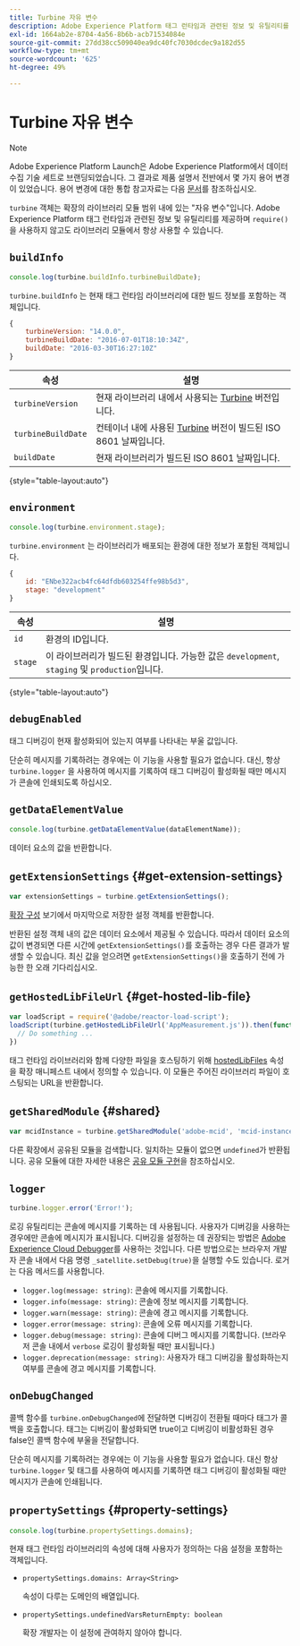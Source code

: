 ```yaml
---
title: Turbine 자유 변수
description: Adobe Experience Platform 태그 런타임과 관련된 정보 및 유틸리티를 제공하는 무료 변수인 turbine 객체에 대해 알아봅니다.
exl-id: 1664ab2e-8704-4a56-8b6b-acb71534084e
source-git-commit: 27dd38cc509040ea9dc40fc7030dcdec9a182d55
workflow-type: tm+mt
source-wordcount: '625'
ht-degree: 49%

---
```


# Turbine 자유 변수

>[!NOTE]
>
>Adobe Experience Platform Launch은 Adobe Experience Platform에서 데이터 수집 기술 세트로 브랜딩되었습니다. 그 결과로 제품 설명서 전반에서 몇 가지 용어 변경이 있었습니다. 용어 변경에 대한 통합 참고자료는 다음 [문서](../term-updates.md)를 참조하십시오.

`turbine` 객체는 확장의 라이브러리 모듈 범위 내에 있는 &quot;자유 변수&quot;입니다. Adobe Experience Platform 태그 런타임과 관련된 정보 및 유틸리티를 제공하며 `require()` 을 사용하지 않고도 라이브러리 모듈에서 항상 사용할 수 있습니다.

## `buildInfo`

```js
console.log(turbine.buildInfo.turbineBuildDate);
```

`turbine.buildInfo` 는 현재 태그 런타임 라이브러리에 대한 빌드 정보를 포함하는 객체입니다.

```js
{
    turbineVersion: "14.0.0",
    turbineBuildDate: "2016-07-01T18:10:34Z",
    buildDate: "2016-03-30T16:27:10Z"
}
```

| 속성 | 설명 |
| --- | --- |
| `turbineVersion` | 현재 라이브러리 내에서 사용되는 [Turbine](https://www.npmjs.com/package/@adobe/reactor-turbine) 버전입니다. |
| `turbineBuildDate` | 컨테이너 내에 사용된 [Turbine](https://www.npmjs.com/package/@adobe/reactor-turbine) 버전이 빌드된 ISO 8601 날짜입니다. |
| `buildDate` | 현재 라이브러리가 빌드된 ISO 8601 날짜입니다. |

{style=&quot;table-layout:auto&quot;}

## `environment`

```js
console.log(turbine.environment.stage);
```

`turbine.environment` 는 라이브러리가 배포되는 환경에 대한 정보가 포함된 객체입니다.

```js
{
    id: "ENbe322acb4fc64dfdb603254ffe98b5d3",
    stage: "development"
}
```

| 속성 | 설명 |
| --- | --- |
| `id` | 환경의 ID입니다. |
| `stage` | 이 라이브러리가 빌드된 환경입니다. 가능한 값은 `development`, `staging` 및 `production`입니다. |

{style=&quot;table-layout:auto&quot;}

## `debugEnabled`

태그 디버깅이 현재 활성화되어 있는지 여부를 나타내는 부울 값입니다.

단순히 메시지를 기록하려는 경우에는 이 기능을 사용할 필요가 없습니다. 대신, 항상 `turbine.logger` 을 사용하여 메시지를 기록하여 태그 디버깅이 활성화될 때만 메시지가 콘솔에 인쇄되도록 하십시오.

## `getDataElementValue`

```js
console.log(turbine.getDataElementValue(dataElementName));
```

데이터 요소의 값을 반환합니다.

## `getExtensionSettings` {#get-extension-settings}

```js
var extensionSettings = turbine.getExtensionSettings();
```

[확장 구성](./configuration.md) 보기에서 마지막으로 저장한 설정 객체를 반환합니다.

반환된 설정 객체 내의 값은 데이터 요소에서 제공될 수 있습니다. 따라서 데이터 요소의 값이 변경되면 다른 시간에 `getExtensionSettings()`를 호출하는 경우 다른 결과가 발생할 수 있습니다. 최신 값을 얻으려면 `getExtensionSettings()`을 호출하기 전에 가능한 한 오래 기다리십시오.

## `getHostedLibFileUrl` {#get-hosted-lib-file}

```js
var loadScript = require('@adobe/reactor-load-script');
loadScript(turbine.getHostedLibFileUrl('AppMeasurement.js')).then(function() {
  // Do something ...
})
```

태그 런타임 라이브러리와 함께 다양한 파일을 호스팅하기 위해 [hostedLibFiles](./manifest.md) 속성을 확장 매니페스트 내에서 정의할 수 있습니다. 이 모듈은 주어진 라이브러리 파일이 호스팅되는 URL을 반환합니다.

## `getSharedModule` {#shared}

```js
var mcidInstance = turbine.getSharedModule('adobe-mcid', 'mcid-instance');
```

다른 확장에서 공유된 모듈을 검색합니다. 일치하는 모듈이 없으면 `undefined`가 반환됩니다. 공유 모듈에 대한 자세한 내용은 [공유 모듈 구현](./web/shared.md)을 참조하십시오.

## `logger`

```js
turbine.logger.error('Error!');
```

로깅 유틸리티는 콘솔에 메시지를 기록하는 데 사용됩니다. 사용자가 디버깅을 사용하는 경우에만 콘솔에 메시지가 표시됩니다. 디버깅을 설정하는 데 권장되는 방법은 [Adobe Experience Cloud Debugger](https://chrome.google.com/webstore/detail/adobe-experience-cloud-de/ocdmogmohccmeicdhlhhgepeaijenapj?src=propaganda)를 사용하는 것입니다. 다른 방법으로는 브라우저 개발자 콘솔 내에서 다음 명령 `_satellite.setDebug(true)`을 실행할 수도 있습니다. 로거는 다음 메서드를 사용합니다.

* `logger.log(message: string)`: 콘솔에 메시지를 기록합니다.
* `logger.info(message: string)`: 콘솔에 정보 메시지를 기록합니다.
* `logger.warn(message: string)`: 콘솔에 경고 메시지를 기록합니다.
* `logger.error(message: string)`: 콘솔에 오류 메시지를 기록합니다.
* `logger.debug(message: string)`: 콘솔에 디버그 메시지를 기록합니다. (브라우저 콘솔 내에서 `verbose` 로깅이 활성화될 때만 표시됩니다.)
* `logger.deprecation(message: string)`: 사용자가 태그 디버깅을 활성화하는지 여부를 콘솔에 경고 메시지를 기록합니다.

## `onDebugChanged`

콜백 함수를 `turbine.onDebugChanged`에 전달하면 디버깅이 전환될 때마다 태그가 콜백을 호출합니다. 태그는 디버깅이 활성화되면 true이고 디버깅이 비활성화된 경우 false인 콜백 함수에 부울을 전달합니다.

단순히 메시지를 기록하려는 경우에는 이 기능을 사용할 필요가 없습니다. 대신 항상 `turbine.logger` 및 태그를 사용하여 메시지를 기록하면 태그 디버깅이 활성화될 때만 메시지가 콘솔에 인쇄됩니다.

## `propertySettings` {#property-settings}

```js
console.log(turbine.propertySettings.domains);
```

현재 태그 런타임 라이브러리의 속성에 대해 사용자가 정의하는 다음 설정을 포함하는 객체입니다.

* `propertySettings.domains: Array<String>`

   속성이 다루는 도메인의 배열입니다.

* `propertySettings.undefinedVarsReturnEmpty: boolean`

   확장 개발자는 이 설정에 관여하지 않아야 합니다.

